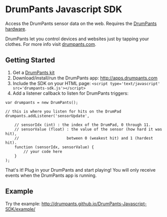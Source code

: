 DrumPants Javascript SDK
=========================

Access the DrumPants sensor data on the web. Requires the [DrumPants hardware](http://store.drumpants.com).

DrumPants let you control devices and websites just by tapping your clothes. For more info visit [drumpants.com](http://www.drumpants.com).


Getting Started
---------------

1. Get a [DrumPants kit](http://store.drumpants.com)
2. Download/install/run the DrumPants app: http://apps.drumpants.com
3. Include the SDK on your HTML page: `<script type='text/javascript' src='drumpants-sdk.js'></script>`
4. Add a listener callback to listen for DrumPants triggers:

````
var drumpants = new DrumPants();

// this is where you listen for hits on the DrumPad
drumpants.addListener('sensorUpdate', 

	// sensorIdx (int) : the index of the DrumPad, 0 through 11.
	// sensorValue (float) : the value of the sensor (how hard it was hit), 
	//                     between 0 (weakest hit) and 1 (hardest hit).
	function (sensorIdx, sensorValue) {
		// your code here
	}
);
````
That's it! Plug in your DrumPants and start playing! You will only receive events when the DrumPants app is running.


Example
---------------

Try the example: http://drumpants.github.io/DrumPants-Javascript-SDK/example/